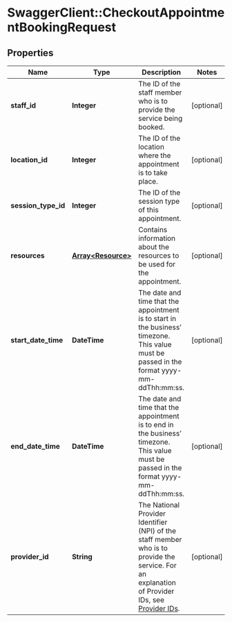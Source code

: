# SwaggerClient::CheckoutAppointmentBookingRequest

## Properties
Name | Type | Description | Notes
------------ | ------------- | ------------- | -------------
**staff_id** | **Integer** | The ID of the staff member who is to provide the service being booked. | [optional] 
**location_id** | **Integer** | The ID of the location where the appointment is to take place. | [optional] 
**session_type_id** | **Integer** | The ID of the session type of this appointment. | [optional] 
**resources** | [**Array&lt;Resource&gt;**](Resource.md) | Contains information about the resources to be used for the appointment. | [optional] 
**start_date_time** | **DateTime** | The date and time that the appointment is to start in the business’ timezone. This value must be passed in the format yyyy-mm-ddThh:mm:ss. | [optional] 
**end_date_time** | **DateTime** | The date and time that the appointment is to end in the business’ timezone. This value must be passed in the format yyyy-mm-ddThh:mm:ss. | [optional] 
**provider_id** | **String** | The National Provider Identifier (NPI) of the staff member who is to provide the service. For an explanation of Provider IDs, see [Provider IDs](https://support.mindbodyonline.com/s/article/204075743-Provider-IDs?language&#x3D;en_US). | [optional] 


